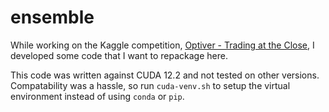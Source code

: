 # ensemble
While working on the Kaggle competition, [Optiver - Trading at the Close](https://github.com/whitgroves/optiver-trading-at-the-close), I developed some code that I want to repackage here.

This code was written against CUDA 12.2 and not tested on other versions. Compatability was a hassle, so run `cuda-venv.sh` to setup the virtual environment instead of using `conda` or `pip`.